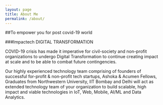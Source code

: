 ```yaml
---
layout: page
title: About Me
permalink: /about/
---
```


##To empower you for post covid-19 world

###Impactech DIGITAL TRANSFORMATION

COVID-19 crisis has made it imperative for civil-society and non-profit organizations to undergo Digital Transformation to continue creating impact at scale and to be able to combat future contingencies.

Our highly experienced technology team comprising of founders of successful for-profit & non-profit tech startups, Ashoka & Acumen Fellows, Graduates from Northwestern University, IIT Bombay and Delhi will act as extended technology team of your organization to build scalable, high impact and viable technologies in IoT, Web, Mobile, AI/ML and Data Analytics. 
